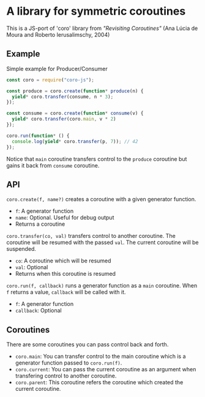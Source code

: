 # A library for symmetric coroutines

This is a JS-port of 'coro' library from *"Revisiting Coroutines"* (Ana Lúcia de Moura and Roberto Ierusalimschy, 2004)

## Example

Simple example for Producer/Consumer

```javascript
const coro = require("coro-js");

const produce = coro.create(function* produce(n) {
  yield* coro.transfer(consume, n * 3);
});

const consume = coro.create(function* consume(v) {
  yield* coro.transfer(coro.main, v * 2)
});

coro.run(function* () {
  console.log(yield* coro.transfer(p, 7)); // 42
});
```

Notice that `main` coroutine transfers control to the `produce` coroutine but gains it back from `consume` coroutine.

## API

`coro.create(f, name?)` creates a coroutine with a given generator function.

* `f`: A generator function
* `name`: Optional. Useful for debug output
* Returns a coroutine

`coro.transfer(co, val)` transfers control to another coroutine. The coroutine will be
resumed with the passed `val`. The current coroutine will be suspended.

* `co`: A coroutine which will be resumed
* `val`: Optional
* Returns when this coroutine is resumed

`coro.run(f, callback)`  runs a generator function as a `main` coroutine. When `f` returns a value, `callback` will be called with it.

* `f`: A generator function
* `callback`: Optional

## Coroutines

There are some coroutines you can pass control back and forth.

* `coro.main`: You can transfer control to the main coroutine which is a generator function passed to `coro.run(f)`.
* `coro.current`: You can pass the current coroutine as an argument when transfering control to another coroutine.
* `coro.parent`: This coroutine refers the coroutine which created the current coroutine.